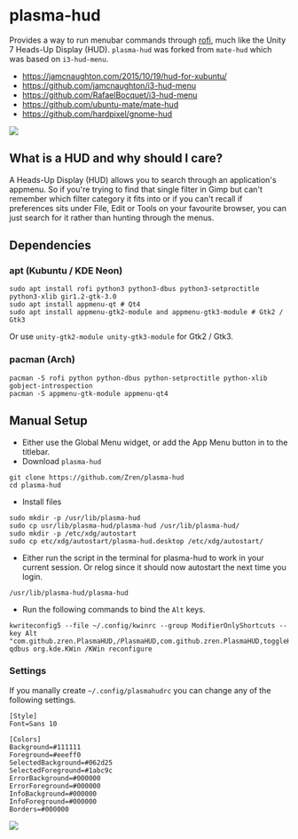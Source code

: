 # plasma-hud

Provides a way to run menubar commands through
[rofi](https://davedavenport.github.io/rofi/), much like the Unity 7
Heads-Up Display (HUD). `plasma-hud` was forked from `mate-hud` which was based on
`i3-hud-menu`.

  * https://jamcnaughton.com/2015/10/19/hud-for-xubuntu/
  * https://github.com/jamcnaughton/i3-hud-menu
  * https://github.com/RafaelBocquet/i3-hud-menu
  * https://github.com/ubuntu-mate/mate-hud
  * https://github.com/hardpixel/gnome-hud

![](https://i.imgur.com/94nih11.png)

## What is a HUD and why should I care?

A Heads-Up Display (HUD) allows you to search through an application's
appmenu. So if you're trying to find that single filter in Gimp but
can't remember which filter category it fits into or if you can't
recall if preferences sits under File, Edit or Tools on your favourite
browser, you can just search for it rather than hunting through the
menus.

## Dependencies

### apt (Kubuntu / KDE Neon)

```
sudo apt install rofi python3 python3-dbus python3-setproctitle python3-xlib gir1.2-gtk-3.0
sudo apt install appmenu-qt # Qt4
sudo apt install appmenu-gtk2-module and appmenu-gtk3-module # Gtk2 / Gtk3
```
Or use `unity-gtk2-module unity-gtk3-module` for Gtk2 / Gtk3.

### pacman (Arch)

```
pacman -S rofi python python-dbus python-setproctitle python-xlib gobject-introspection
pacman -S appmenu-gtk-module appmenu-qt4
```

## Manual Setup

* Either use the Global Menu widget, or add the App Menu button in to the titlebar.
* Download `plasma-hud`

```
git clone https://github.com/Zren/plasma-hud
cd plasma-hud
```

* Install files

```
sudo mkdir -p /usr/lib/plasma-hud
sudo cp usr/lib/plasma-hud/plasma-hud /usr/lib/plasma-hud/
sudo mkdir -p /etc/xdg/autostart
sudo cp etc/xdg/autostart/plasma-hud.desktop /etc/xdg/autostart/
```

* Either run the script in the terminal for plasma-hud to work in your current session. Or relog since it should now autostart the next time you login.

```
/usr/lib/plasma-hud/plasma-hud
```

* Run the following commands to bind the `Alt` keys.

```
kwriteconfig5 --file ~/.config/kwinrc --group ModifierOnlyShortcuts --key Alt "com.github.zren.PlasmaHUD,/PlasmaHUD,com.github.zren.PlasmaHUD,toggleHUD"
qdbus org.kde.KWin /KWin reconfigure
```

### Settings

If you manally create `~/.config/plasmahudrc` you can change any of the following settings.

```
[Style]
Font=Sans 10

[Colors]
Background=#111111
Foreground=#eeeff0
SelectedBackground=#062d25
SelectedForeground=#1abc9c
ErrorBackground=#000000
ErrorForeground=#000000
InfoBackground=#000000
InfoForeground=#000000
Borders=#000000
```

![](https://i.imgur.com/6ncDtWt.png)
